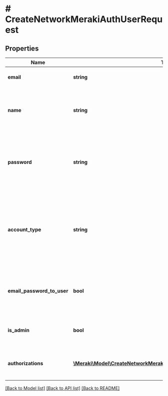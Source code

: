 # # CreateNetworkMerakiAuthUserRequest

## Properties

Name | Type | Description | Notes
------------ | ------------- | ------------- | -------------
**email** | **string** | Email address of the user |
**name** | **string** | Name of the user. Only required If the user is not a Dashboard administrator. | [optional]
**password** | **string** | The password for this user account. Only required If the user is not a Dashboard administrator. | [optional]
**account_type** | **string** | Authorization type for user. Can be &#39;Guest&#39; or &#39;802.1X&#39; for wireless networks, or &#39;Client VPN&#39; for MX networks. Defaults to &#39;802.1X&#39;. | [optional] [default to '802.1X']
**email_password_to_user** | **bool** | Whether or not Meraki should email the password to user. Default is false. | [optional]
**is_admin** | **bool** | Whether or not the user is a Dashboard administrator. | [optional]
**authorizations** | [**\Meraki\Model\CreateNetworkMerakiAuthUserRequestAuthorizationsInner[]**](CreateNetworkMerakiAuthUserRequestAuthorizationsInner.md) | Authorization zones and expiration dates for the user. |

[[Back to Model list]](../../README.md#models) [[Back to API list]](../../README.md#endpoints) [[Back to README]](../../README.md)
